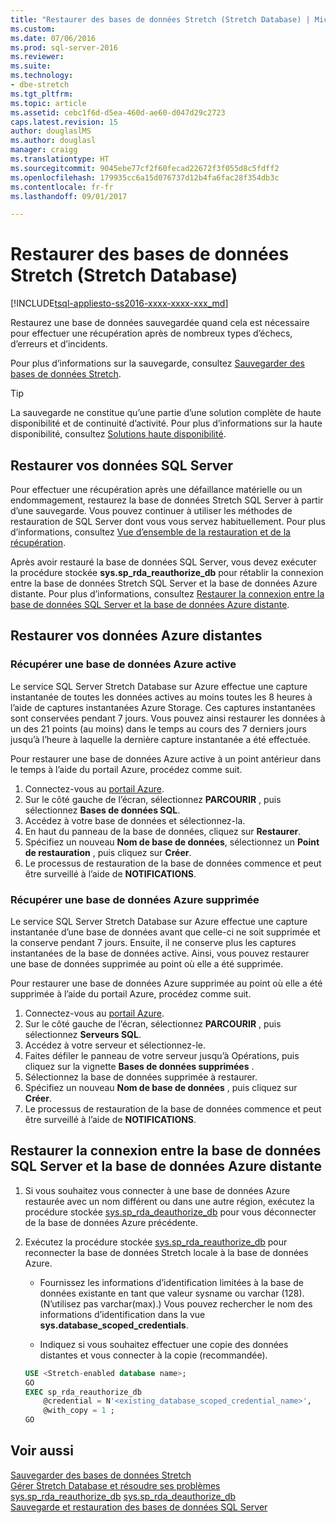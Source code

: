 ```yaml
---
title: "Restaurer des bases de données Stretch (Stretch Database) | Microsoft Docs"
ms.custom: 
ms.date: 07/06/2016
ms.prod: sql-server-2016
ms.reviewer: 
ms.suite: 
ms.technology:
- dbe-stretch
ms.tgt_pltfrm: 
ms.topic: article
ms.assetid: cebc1f6d-d5ea-460d-ae60-d047d29c2723
caps.latest.revision: 15
author: douglaslMS
ms.author: douglasl
manager: craigg
ms.translationtype: HT
ms.sourcegitcommit: 9045ebe77cf2f60fecad22672f3f055d8c5fdff2
ms.openlocfilehash: 179935cc6a15d076737d12b4fa6fac28f354db3c
ms.contentlocale: fr-fr
ms.lasthandoff: 09/01/2017

---
```

# <a name="restore-stretch-enabled-databases-stretch-database"></a>Restaurer des bases de données Stretch (Stretch Database)
[!INCLUDE[tsql-appliesto-ss2016-xxxx-xxxx-xxx_md](../../includes/tsql-appliesto-ss2016-xxxx-xxxx-xxx-md.md)]

  Restaurez une base de données sauvegardée quand cela est nécessaire pour effectuer une récupération après de nombreux types d’échecs, d’erreurs et d’incidents.
  
  Pour plus d’informations sur la sauvegarde, consultez [Sauvegarder des bases de données Stretch](../../sql-server/stretch-database/backup-stretch-enabled-databases-stretch-database.md).

> [!TIP]
> La sauvegarde ne constitue qu’une partie d’une solution complète de haute disponibilité et de continuité d’activité. Pour plus d’informations sur la haute disponibilité, consultez [Solutions haute disponibilité](../../sql-server/failover-clusters/high-availability-solutions-sql-server.md).

## <a name="restore-your-sql-server-data"></a>Restaurer vos données SQL Server
Pour effectuer une récupération après une défaillance matérielle ou un endommagement, restaurez la base de données Stretch SQL Server à partir d’une sauvegarde. Vous pouvez continuer à utiliser les méthodes de restauration de SQL Server dont vous vous servez habituellement. Pour plus d’informations, consultez [Vue d’ensemble de la restauration et de la récupération](../../relational-databases/backup-restore/restore-and-recovery-overview-sql-server.md).

Après avoir restauré la base de données SQL Server, vous devez exécuter la procédure stockée **sys.sp_rda_reauthorize_db** pour rétablir la connexion entre la base de données Stretch SQL Server et la base de données Azure distante. Pour plus d’informations, consultez [Restaurer la connexion entre la base de données SQL Server et la base de données Azure distante](#reconnect).

## <a name="restore-your-remote-azure-data"></a>Restaurer vos données Azure distantes

### <a name="recover-a-live-azure-database"></a>Récupérer une base de données Azure active
Le service SQL Server Stretch Database sur Azure effectue une capture instantanée de toutes les données actives au moins toutes les 8 heures à l’aide de captures instantanées Azure Storage. Ces captures instantanées sont conservées pendant 7 jours. Vous pouvez ainsi restaurer les données à un des 21 points (au moins) dans le temps au cours des 7 derniers jours jusqu’à l’heure à laquelle la dernière capture instantanée a été effectuée.

Pour restaurer une base de données Azure active à un point antérieur dans le temps à l’aide du portail Azure, procédez comme suit.

1. Connectez-vous au [portail Azure][].
2. Sur le côté gauche de l’écran, sélectionnez **PARCOURIR** , puis sélectionnez **Bases de données SQL**.
3. Accédez à votre base de données et sélectionnez-la.
4. En haut du panneau de la base de données, cliquez sur **Restaurer**.
5. Spécifiez un nouveau **Nom de base de données**, sélectionnez un **Point de restauration** , puis cliquez sur **Créer**.
6. Le processus de restauration de la base de données commence et peut être surveillé à l’aide de **NOTIFICATIONS**.

### <a name="recover-a-deleted-azure-database"></a>Récupérer une base de données Azure supprimée
Le service SQL Server Stretch Database sur Azure effectue une capture instantanée d’une base de données avant que celle-ci ne soit supprimée et la conserve pendant 7 jours. Ensuite, il ne conserve plus les captures instantanées de la base de données active. Ainsi, vous pouvez restaurer une base de données supprimée au point où elle a été supprimée.

Pour restaurer une base de données Azure supprimée au point où elle a été supprimée à l’aide du portail Azure, procédez comme suit.

1. Connectez-vous au [portail Azure][].
2. Sur le côté gauche de l’écran, sélectionnez **PARCOURIR** , puis sélectionnez **Serveurs SQL**.
3. Accédez à votre serveur et sélectionnez-le.
4. Faites défiler le panneau de votre serveur jusqu’à Opérations, puis cliquez sur la vignette **Bases de données supprimées** .
5. Sélectionnez la base de données supprimée à restaurer.
5. Spécifiez un nouveau **Nom de base de données** , puis cliquez sur **Créer**.
6. Le processus de restauration de la base de données commence et peut être surveillé à l’aide de **NOTIFICATIONS**.

## <a name="reconnect"></a>Restaurer la connexion entre la base de données SQL Server et la base de données Azure distante

1.  Si vous souhaitez vous connecter à une base de données Azure restaurée avec un nom différent ou dans une autre région, exécutez la procédure stockée [sys.sp_rda_deauthorize_db](../../relational-databases/system-stored-procedures/sys-sp-rda-deauthorize-db-transact-sql.md) pour vous déconnecter de la base de données Azure précédente.  
  
2.  Exécutez la procédure stockée [sys.sp_rda_reauthorize_db](../../relational-databases/system-stored-procedures/sys-sp-rda-reauthorize-db-transact-sql.md) pour reconnecter la base de données Stretch locale à la base de données Azure.  
  
    -   Fournissez les informations d’identification limitées à la base de données existante en tant que valeur sysname ou varchar (128). (N’utilisez pas varchar(max).) Vous pouvez rechercher le nom des informations d’identification dans la vue **sys.database_scoped_credentials**.  
  
    -   Indiquez si vous souhaitez effectuer une copie des données distantes et vous connecter à la copie (recommandée).  
  
    ```sql  
    USE <Stretch-enabled database name>;
    GO
    EXEC sp_rda_reauthorize_db
        @credential = N'<existing_database_scoped_credential_name>',
        @with_copy = 1 ;  
    GO  
    ```  
    
  ## <a name="see-also"></a>Voir aussi  
 [Sauvegarder des bases de données Stretch](../../sql-server/stretch-database/backup-stretch-enabled-databases-stretch-database.md)  
 [Gérer Stretch Database et résoudre ses problèmes](../../sql-server/stretch-database/manage-and-troubleshoot-stretch-database.md)   
 [sys.sp_rda_reauthorize_db](../../relational-databases/system-stored-procedures/sys-sp-rda-reauthorize-db-transact-sql.md) 
 [sys.sp_rda_deauthorize_db](../../relational-databases/system-stored-procedures/sys-sp-rda-deauthorize-db-transact-sql.md)  
 [Sauvegarde et restauration des bases de données SQL Server](../../relational-databases/backup-restore/back-up-and-restore-of-sql-server-databases.md)  
 
 [portail Azure]: https://portal.azure.com/
 


